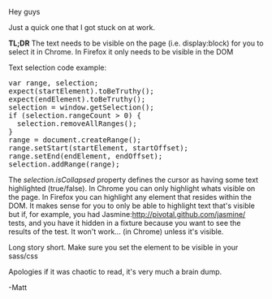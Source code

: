 Hey guys

Just a quick one that I got stuck on at work. 

<b>TL;DR</b>
The text needs to be visible on the page (i.e. display:block) for you to select it in Chrome.
In Firefox it only needs to be visible in the DOM

Text selection code example:

<pre>
var range, selection;
expect(startElement).toBeTruthy();
expect(endElement).toBeTruthy();
selection = window.getSelection();
if (selection.rangeCount > 0) {
  selection.removeAllRanges();
}
range = document.createRange();
range.setStart(startElement, startOffset);
range.setEnd(endElement, endOffset);
selection.addRange(range);
</pre>

The <i>selection.isCollapsed</i> property defines the cursor as having some text highlighted (true/false). In Chrome you can only highlight whats visible on the page. In Firefox you can highlight any element that resides within the DOM.
It makes sense for you to only be able to highlight text that's visible but if, for example, you had Jasmine:http://pivotal.github.com/jasmine/ tests, and you have it hidden in a fixture because you want to see the results of the test. It won't work... (in Chrome) unless it's visible.

Long story short. Make sure you set the element to be visible in your sass/css

Apologies if it was chaotic to read, it's very much a brain dump.

-Matt